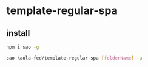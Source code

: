 # template-regular-spa

## install

```bash
npm i sao -g

sao kaola-fed/template-regular-spa [folderName] -u
```


